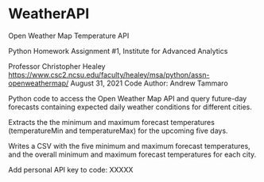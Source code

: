 # WeatherAPI

Open Weather Map Temperature API

Python Homework Assignment #1, Institute for Advanced Analytics

Professor Christopher Healey
https://www.csc2.ncsu.edu/faculty/healey/msa/python/assn-openweathermap/
August 31, 2021
Code Author: Andrew Tammaro

Python code to access the Open Weather Map API and query future-day forecasts containing expected daily weather conditions for different cities.

Extracts the the minimum and maximum forecast temperatures (temperatureMin and temperatureMax) for the upcoming five days.

Writes a CSV with the five minimum and maximum forecast temperatures, and the overall minimum and maximum forecast temperatures for each city.

Add personal API key to code: XXXXX
